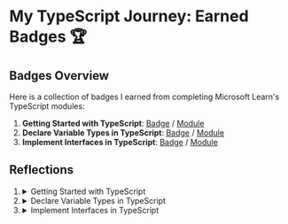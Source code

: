 # My TypeScript Journey: Earned Badges 🏆

## Badges Overview

Here is a collection of badges I earned from completing Microsoft Learn's TypeScript modules:

1. **Getting Started with TypeScript**: [Badge](https://learn.microsoft.com/en-us/users/alexandermisyura/achievements/yv8c6kxr) / [Module](https://learn.microsoft.com/en-us/training/modules/typescript-get-started/)
2. **Declare Variable Types in TypeScript**: [Badge](https://learn.microsoft.com/en-us/users/alexandermisyura/achievements/9n5b5hsu) / [Module](https://learn.microsoft.com/en-us/training/modules/typescript-declare-variable-types/)
3. **Implement Interfaces in TypeScript**: [Badge](https://learn.microsoft.com/en-us/users/alexandermisyura/achievements/pt2yqle4) / [Module](https://learn.microsoft.com/en-us/training/modules/typescript-implement-interfaces/)
## Reflections

1. <details><summary>Getting Started with TypeScript</summary><br>After going through the 'Get started with TypeScript' module I gained a solid understanding of why TypeScript is considered an improvement over JavaScript. The module walked me through the process of installing TypeScript and setting up a project in VS Code.<br><br>The concept of static typing, a key feature of TypeScript helps catch errors at compile time, resulting in creating more reliable and maintainable code. The experience of setting up a TypeScript project in VS Code gave me a practical understanding of the TypeScript development workflow and compilation process.<br><br>Understanding the benefits of TypeScript has influenced my decisions for future web development projects. If I were to work on a large-scale web application, TypeScript's static typing feature would be useful in maintaining code quality and scalability.<br><br></details>

2. <details><summary>Declare Variable Types in TypeScript</summary><br>This module deepened my understanding of TypeScript by teaching me how to declare variables using different types. I learned about the benefits of declaring typed variables in TypeScript, as well as how to declare variables using primitive types, object types, and even advanced types like union and intersection types.<br><br>Understanding how to declare variables using different types in TypeScript allows me to write more readable and error-free code. For example, using union types can help me work with functions that can take multiple types of arguments, which increase the flexibility of code. Using intersection types can help me combine multiple types into one, which can be useful in scenarios where an entity can have characteristics of multiple types.<br><br></details>

3. <details><summary>Implement Interfaces in TypeScript</summary><br>With the module 'Implement interfaces in TypeScript' I delved into the concept of interfaces, which is not present in JavaScript, but is fundamental to TypeScript and object-oriented programming n general. I learned how to declare, instantiate and extend interfaces, as well as how to declare interfaces with custom array types.<br><br>Interfaces not only help in defining the shape of complex objects but also ensure that the objects follow a certain structure. This gave me a deeper understanding of the robustness and flexibility of TypeScript.<br><br>The ability to use interfaces opens up new possibilities in my development work. When working with complex data structures, interfaces can help enforce a particular structure, reducing the likelihood of errors. Furthermore, the ability to extend interfaces allows to reuse code and improve organization in large projects.<br><br></details>